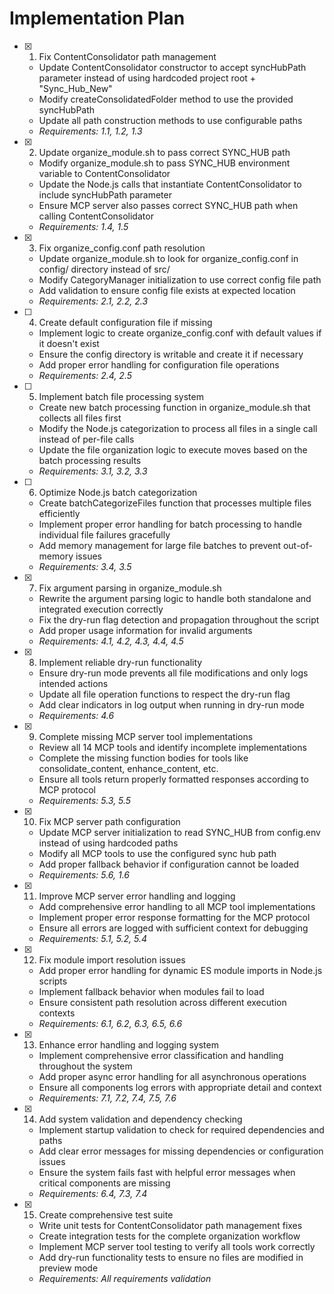 # Implementation Plan

- [x] 1. Fix ContentConsolidator path management
  - Update ContentConsolidator constructor to accept syncHubPath parameter instead of using hardcoded project root + "Sync_Hub_New"
  - Modify createConsolidatedFolder method to use the provided syncHubPath
  - Update all path construction methods to use configurable paths
  - _Requirements: 1.1, 1.2, 1.3_

- [x] 2. Update organize_module.sh to pass correct SYNC_HUB path
  - Modify organize_module.sh to pass SYNC_HUB environment variable to ContentConsolidator
  - Update the Node.js calls that instantiate ContentConsolidator to include syncHubPath parameter
  - Ensure MCP server also passes correct SYNC_HUB path when calling ContentConsolidator
  - _Requirements: 1.4, 1.5_

- [x] 3. Fix organize_config.conf path resolution
  - Update organize_module.sh to look for organize_config.conf in config/ directory instead of src/
  - Modify CategoryManager initialization to use correct config file path
  - Add validation to ensure config file exists at expected location
  - _Requirements: 2.1, 2.2, 2.3_

- [ ] 4. Create default configuration file if missing
  - Implement logic to create organize_config.conf with default values if it doesn't exist
  - Ensure the config directory is writable and create it if necessary
  - Add proper error handling for configuration file operations
  - _Requirements: 2.4, 2.5_

- [ ] 5. Implement batch file processing system
  - Create new batch processing function in organize_module.sh that collects all files first
  - Modify the Node.js categorization to process all files in a single call instead of per-file calls
  - Update the file organization logic to execute moves based on the batch processing results
  - _Requirements: 3.1, 3.2, 3.3_

- [ ] 6. Optimize Node.js batch categorization
  - Create batchCategorizeFiles function that processes multiple files efficiently
  - Implement proper error handling for batch processing to handle individual file failures gracefully
  - Add memory management for large file batches to prevent out-of-memory issues
  - _Requirements: 3.4, 3.5_

- [x] 7. Fix argument parsing in organize_module.sh
  - Rewrite the argument parsing logic to handle both standalone and integrated execution correctly
  - Fix the dry-run flag detection and propagation throughout the script
  - Add proper usage information for invalid arguments
  - _Requirements: 4.1, 4.2, 4.3, 4.4, 4.5_

- [x] 8. Implement reliable dry-run functionality
  - Ensure dry-run mode prevents all file modifications and only logs intended actions
  - Update all file operation functions to respect the dry-run flag
  - Add clear indicators in log output when running in dry-run mode
  - _Requirements: 4.6_

- [x] 9. Complete missing MCP server tool implementations
  - Review all 14 MCP tools and identify incomplete implementations
  - Complete the missing function bodies for tools like consolidate_content, enhance_content, etc.
  - Ensure all tools return properly formatted responses according to MCP protocol
  - _Requirements: 5.3, 5.5_

- [x] 10. Fix MCP server path configuration
  - Update MCP server initialization to read SYNC_HUB from config.env instead of using hardcoded paths
  - Modify all MCP tools to use the configured sync hub path
  - Add proper fallback behavior if configuration cannot be loaded
  - _Requirements: 5.6, 1.6_

- [x] 11. Improve MCP server error handling and logging
  - Add comprehensive error handling to all MCP tool implementations
  - Implement proper error response formatting for the MCP protocol
  - Ensure all errors are logged with sufficient context for debugging
  - _Requirements: 5.1, 5.2, 5.4_

- [x] 12. Fix module import resolution issues
  - Add proper error handling for dynamic ES module imports in Node.js scripts
  - Implement fallback behavior when modules fail to load
  - Ensure consistent path resolution across different execution contexts
  - _Requirements: 6.1, 6.2, 6.3, 6.5, 6.6_

- [x] 13. Enhance error handling and logging system
  - Implement comprehensive error classification and handling throughout the system
  - Add proper async error handling for all asynchronous operations
  - Ensure all components log errors with appropriate detail and context
  - _Requirements: 7.1, 7.2, 7.4, 7.5, 7.6_

- [x] 14. Add system validation and dependency checking
  - Implement startup validation to check for required dependencies and paths
  - Add clear error messages for missing dependencies or configuration issues
  - Ensure the system fails fast with helpful error messages when critical components are missing
  - _Requirements: 6.4, 7.3, 7.4_

- [x] 15. Create comprehensive test suite
  - Write unit tests for ContentConsolidator path management fixes
  - Create integration tests for the complete organization workflow
  - Implement MCP server tool testing to verify all tools work correctly
  - Add dry-run functionality tests to ensure no files are modified in preview mode
  - _Requirements: All requirements validation_
